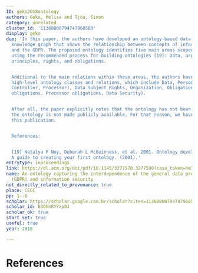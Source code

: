 ```yaml
---
ID: geko2018ontology
authors: Geko, Melisa and Tjoa, Simon
category: unrelated
cluster_id: '11368800794747960583'
display: geko
due: 'In this paper, the authors have developed an ontology-based data protection
  knowledge graph that shows the relationship between concepts of information security
  and the GDPR. The proposed ontology identifies five main areas scoped into the GDPR
  using the recommended process for building ontologies [19]: Data, organization,
  principles, rights, and obligations.


  Additional to the main relations within these areas, the authors have presented
  high-level ontology classes and relations, which include Data, Person (Data Subject,
  Controller, Processor), Data Subject Rights, Organization, Obligation (Controller
  obligations, Processor obligations, Data Security).


  After all, the paper explicitly notes that the ontology has not been evaluated and
  the ontology is not made publicly available. For that reason, we have discarded
  this publication.


  References:


  [19] Natalya F Noy, Deborah L McGuinness, et al. 2001. Ontology development 101:
  A guide to creating your first ontology. (2001).'
entrytype: inproceedings
link: https://dl.acm.org/doi/pdf/10.1145/3277570.3277590?casa_token=hm7Hl9QsCBIAAAAA:lxOZx60mm76s3ycu-3D72PjuL2vACzmhwXxmjMZ3B1fjdFNvQD7Ws--3GwkMB7VSq4I_CzONBUmOlw
name: An ontology capturing the interdependence of the general data protection regulation
  (GDPR) and information security
not_directly_related_to_provenance: true
place: CECC
pp: 1--6
scholar: https://scholar.google.com.br/scholar?cites=11368800794747960583&as_sdt=2005&sciodt=0,5&hl=en
scholar_id: B30hnRYYxp0J
scholar_ok: true
start_set: true
useful: true
year: 2018

---
```


# References

